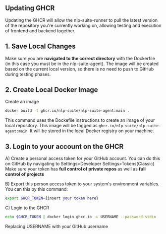 ## Updating GHCR ##
Updating the GHCR will allow the nlp-suite-runner to pull the latest version of the repository you're currently working on, allowing testing and execution of frontend and backend together.

## 1. Save Local Changes ##
Make sure you are **navigated to the correct directory** with the Dockerfile (in this case you must be in the nlp-suite-agent). The image will be created based on the current local version, so there is no need to push to GitHub during testing phases.

## 2. Create Local Docker Image ##
Create an image
```bash
docker build -t ghcr.io/nlp-suite/nlp-suite-agent:main .
```
This command uses the Dockefile instructions to create an image of your local repository. This image will be tagged as `ghcr.io/nlp-suite/nlp-suite-agent:main`. It will be stored in the local Docker registry on your machine.

## 3. Login to your account on the GHCR ##
A) Create a personal access token for your GitHub account. You can do this on GitHub by navigating to Settings>Developer Settings>Tokens(Classic)
Make sure your token has **full control of private repos** as well as **full control of projects**

B) Export this person access token to your system's environment variables. You can this by this command:
```bash
export GHCR_TOKEN={insert your token here}
```
C) Login to the GHCR
```bash
echo $GHCR_TOKEN | docker login ghcr.io -u USERNAME --password-stdin
```
Replacing USERNAME with your GitHub username
